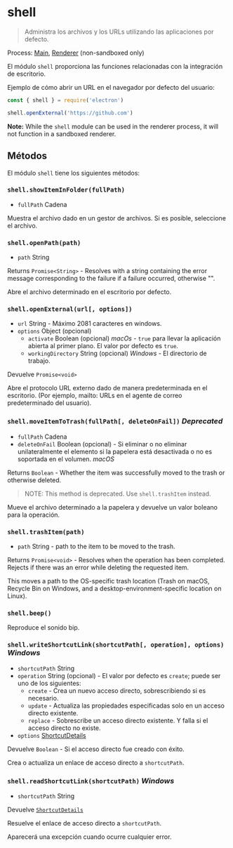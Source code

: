 # shell

> Administra los archivos y los URLs utilizando las aplicaciones por defecto.

Process: [Main](../glossary.md#main-process), [Renderer](../glossary.md#renderer-process) (non-sandboxed only)

El módulo `shell` proporciona las funciones relacionadas con la integración de escritorio.

Ejemplo de cómo abrir un URL en el navegador por defecto del usuario:

```javascript
const { shell } = require('electron')

shell.openExternal('https://github.com')
```

**Note:** While the `shell` module can be used in the renderer process, it will not function in a sandboxed renderer.

## Métodos

El módulo `shell` tiene los siguientes métodos:

### `shell.showItemInFolder(fullPath)`

* `fullPath` Cadena

Muestra el archivo dado en un gestor de archivos. Si es posible, seleccione el archivo.

### `shell.openPath(path)`

* `path` String

Returns `Promise<String>` - Resolves with a string containing the error message corresponding to the failure if a failure occurred, otherwise "".

Abre el archivo determinado en el escritorio por defecto.

### `shell.openExternal(url[, options])`

* `url` String - Máximo 2081 caracteres en windows.
* `options` Object (opcional)
  * `activate` Boolean (opcional) _macOs_ - `true` para llevar la aplicación abierta al primer plano. El valor por defecto es `true`.
  * `workingDirectory` String (opcional) _Windows_ - El directorio de trabajo.

Devuelve `Promise<void>`

Abre el protocolo URL externo dado de manera predeterminada en el escritorio. (Por ejemplo, mailto: URLs en el agente de correo predeterminado del usuario).

### `shell.moveItemToTrash(fullPath[, deleteOnFail])` _Deprecated_

* `fullPath` Cadena
* `deleteOnFail` Boolean (opcional) - Si eliminar o no eliminar unilateralmente el elemento si la papelera está desactivada o no es soportada en el volumen. _macOS_

Returns `Boolean` - Whether the item was successfully moved to the trash or otherwise deleted.

> NOTE: This method is deprecated. Use `shell.trashItem` instead.

Mueve el archivo determinado a la papelera y devuelve un valor boleano para la operación.

### `shell.trashItem(path)`

* `path` String - path to the item to be moved to the trash.

Returns `Promise<void>` - Resolves when the operation has been completed. Rejects if there was an error while deleting the requested item.

This moves a path to the OS-specific trash location (Trash on macOS, Recycle Bin on Windows, and a desktop-environment-specific location on Linux).

### `shell.beep()`

Reproduce el sonido bip.

### `shell.writeShortcutLink(shortcutPath[, operation], options)` _Windows_

* `shortcutPath` String
* `operation` String (opcional) - El valor por defecto es `create`; puede ser uno de los siguientes:
  * `create` - Crea un nuevo acceso directo, sobrescribiendo si es necesario.
  * `update` - Actualiza las propiedades especificadas solo en un acceso directo existente.
  * `replace` - Sobrescribe un acceso directo existente. Y falla si el acceso directo no existe.
* `options` [ShortcutDetails](structures/shortcut-details.md)

Devuelve `Boolean` - Si el acceso directo fue creado con éxito.

Crea o actualiza un enlace de acceso directo a `shortcutPath`.

### `shell.readShortcutLink(shortcutPath)` _Windows_

* `shortcutPath` String

Devuelve [`ShortcutDetails`](structures/shortcut-details.md)

Resuelve el enlace de acceso directo a `shortcutPath`.

Aparecerá una excepción cuando ocurre cualquier error.
